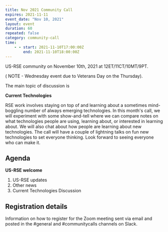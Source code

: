 ```yaml
---
title: Nov 2021 Community Call
expires: 2021-11-11
event_date: "Nov 10, 2021"
layout: event
duration: 60
repeated: false
category: community-call
time:
    - - start: 2021-11-10T17:00:00Z
        end: 2021-11-10T18:00:00Z
---
```


US-RSE community on November 10th, 2021 at 12ET/11CT/10MT/9PT.


( NOTE - Wednesday event due to Veterans Day on the Thursday).

The main topic of discussion is

**Current Technologies**


RSE work involves staying on top of and learning about a sometimes mind-boggling number of always emerging technologies. 
In this month's call, we will experiment with some show-and-tell where we can compare notes on what technologies people are using, learning about, or interested in learning about. 
We will also chat about how people are learning about new technologies. 
The call will have a couple of lightning talks on fun new technologies to set everyone thinking. 
Look forward to seeing everyone who can make it.


## Agenda

**US-RSE welcome**  
 1. US-RSE updates
 1. Other news
 1. Current Technologies Discussion
 

## Registration details
Information on how to register for the Zoom meeting sent via email and posted in the #general and #communitycalls channels on Slack.
